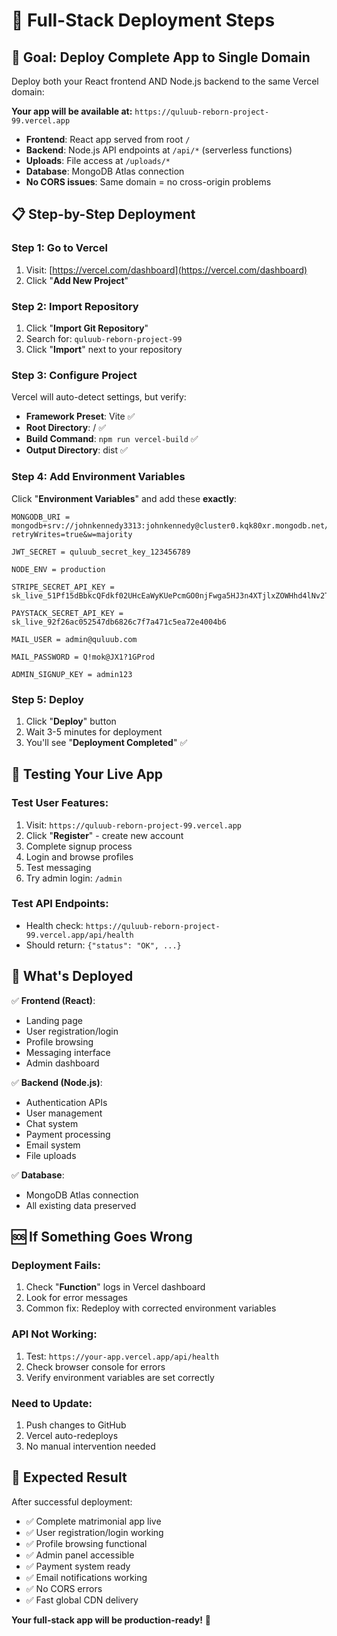 # 🚀 Full-Stack Deployment Steps

## 🎯 **Goal: Deploy Complete App to Single Domain**

Deploy both your React frontend AND Node.js backend to the same Vercel domain:

**Your app will be available at:** `https://quluub-reborn-project-99.vercel.app`
- **Frontend**: React app served from root `/`
- **Backend**: Node.js API endpoints at `/api/*` (serverless functions)
- **Uploads**: File access at `/uploads/*`
- **Database**: MongoDB Atlas connection
- **No CORS issues**: Same domain = no cross-origin problems

## 📋 **Step-by-Step Deployment**

### Step 1: Go to Vercel
1. Visit: [https://vercel.com/dashboard](https://vercel.com/dashboard)
2. Click "**Add New Project**"

### Step 2: Import Repository
1. Click "**Import Git Repository**"
2. Search for: `quluub-reborn-project-99`
3. Click "**Import**" next to your repository

### Step 3: Configure Project
Vercel will auto-detect settings, but verify:
- **Framework Preset**: Vite ✅
- **Root Directory**: / ✅  
- **Build Command**: `npm run vercel-build` ✅
- **Output Directory**: dist ✅

### Step 4: Add Environment Variables

Click "**Environment Variables**" and add these **exactly**:

```
MONGODB_URI = mongodb+srv://johnkennedy3313:johnkennedy@cluster0.kqk80xr.mongodb.net/quluub?retryWrites=true&w=majority

JWT_SECRET = quluub_secret_key_123456789

NODE_ENV = production

STRIPE_SECRET_API_KEY = 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

PAYSTACK_SECRET_API_KEY = sk_live_92f26ac052547db6826c7f7a471c5ea72e4004b6

MAIL_USER = admin@quluub.com

MAIL_PASSWORD = Q!mok@JX1?1GProd

ADMIN_SIGNUP_KEY = admin123
```

### Step 5: Deploy
1. Click "**Deploy**" button
2. Wait 3-5 minutes for deployment
3. You'll see "**Deployment Completed**" ✅

## 🎉 **Testing Your Live App**

### Test User Features:
1. Visit: `https://quluub-reborn-project-99.vercel.app`
2. Click "**Register**" - create new account
3. Complete signup process
4. Login and browse profiles
5. Test messaging
6. Try admin login: `/admin`

### Test API Endpoints:
- Health check: `https://quluub-reborn-project-99.vercel.app/api/health`
- Should return: `{"status": "OK", ...}`

## 🔧 **What's Deployed**

✅ **Frontend (React)**:
- Landing page
- User registration/login
- Profile browsing
- Messaging interface
- Admin dashboard

✅ **Backend (Node.js)**:
- Authentication APIs
- User management
- Chat system
- Payment processing
- Email system
- File uploads

✅ **Database**:
- MongoDB Atlas connection
- All existing data preserved

## 🆘 **If Something Goes Wrong**

### Deployment Fails:
1. Check "**Function**" logs in Vercel dashboard
2. Look for error messages
3. Common fix: Redeploy with corrected environment variables

### API Not Working:
1. Test: `https://your-app.vercel.app/api/health`
2. Check browser console for errors
3. Verify environment variables are set correctly

### Need to Update:
1. Push changes to GitHub
2. Vercel auto-redeploys
3. No manual intervention needed

## 🎯 **Expected Result**

After successful deployment:
- ✅ Complete matrimonial app live
- ✅ User registration/login working
- ✅ Profile browsing functional
- ✅ Admin panel accessible
- ✅ Payment system ready
- ✅ Email notifications working
- ✅ No CORS errors
- ✅ Fast global CDN delivery

**Your full-stack app will be production-ready!** 🚀